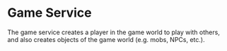 # Game Service

The game service creates a player in the game world to play with others, and also creates objects of the game world (e.g. mobs, NPCs, etc.).
